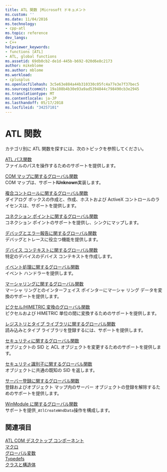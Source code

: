 ```yaml
---
title: ATL 関数 |Microsoft ドキュメント
ms.custom: ''
ms.date: 11/04/2016
ms.technology:
- cpp-atl
ms.topic: reference
dev_langs:
- C++
helpviewer_keywords:
- functions [ATL]
- ATL, global functions
ms.assetid: 69db0cb2-de1d-445b-b692-020d6e8c2173
author: mikeblome
ms.author: mblome
ms.workload:
- cplusplus
ms.openlocfilehash: 3c5e63e884a44b310330c05fc4a77e3e7f37bec5
ms.sourcegitcommit: 19a108b4b30e93a9ad5394844c798490cb3e2945
ms.translationtype: MT
ms.contentlocale: ja-JP
ms.lasthandoff: 05/17/2018
ms.locfileid: "34257101"
---
```

# <a name="atl-functions"></a>ATL 関数


カテゴリ別に ATL 関数を探すには、次のトピックを参照してください。  
  
 [ATL パス関数](../../atl/reference/com-map-global-functions.md)  
 ファイルのパスを操作するためのサポートを提供します。
 
 [COM マップに関するグローバル関数](../../atl/reference/com-map-global-functions.md)  
 COM マップは、サポート**IUnknown**実装します。  
  
 [複合コントロールに関するグローバル関数](../../atl/reference/composite-control-global-functions.md)  
 ダイアログ ボックスの作成と、作成、ホストおよび ActiveX コントロールのライセンスは、サポートを提供します。  
  
 [コネクション ポイントに関するグローバル関数](../../atl/reference/connection-point-global-functions.md)  
 コネクション ポイントのサポートを提供し、シンクにマップします。  
  
 [デバッグとエラー報告に関するグローバル関数](../../atl/reference/debugging-and-error-reporting-global-functions.md)  
 デバッグとトレースに役立つ機能を提供します。  
  
 [デバイス コンテキストに関するグローバル関数](../../atl/reference/device-context-global-functions.md)  
 特定のデバイスのデバイス コンテキストを作成します。  
  
 [イベント処理に関するグローバル関数](../../atl/reference/event-handling-global-functions.md)  
 イベント ハンドラーを提供します。  
  
 [マーシャリングに関するグローバル関数](../../atl/reference/marshaling-global-functions.md)  
 マーシャ リングとのインターフェイス ポインターにマーシャ リング データを変換のサポートを提供します。  
  
 [ピクセル/HIMETRIC 変換のグローバル関数](../../atl/reference/pixel-himetric-conversion-global-functions.md)  
 ピクセルおよび HIMETRIC 単位の間に変換するためのサポートを提供します。  
  
 [レジストリとタイプ ライブラリに関するグローバル関数](../../atl/reference/registry-and-typelib-global-functions.md)  
 読み込みとタイプ ライブラリを登録するには、サポートを提供します。  
  
 [セキュリティに関するグローバル関数](../../atl/reference/security-global-functions.md)  
 オブジェクトの SID と ACL オブジェクトを変更するためのサポートを提供します。  
  
 [セキュリティ識別子に関するグローバル関数](../../atl/reference/security-identifier-global-functions.md)  
 オブジェクトに共通の既知の SID を返します。  
  
 [サーバー登録に関するグローバル関数](../../atl/reference/server-registration-global-functions.md)  
 登録およびオブジェクト マップ内のサーバー オブジェクトの登録を解除するためのサポートを提供します。  
  
 [WinModule に関するグローバル関数](../../atl/reference/winmodule-global-functions.md)  
 サポートを提供`_AtlCreateWndData`操作を構成します。  
  
## <a name="see-also"></a>関連項目  
    
 [ATL COM デスクトップ コンポーネント](../../atl/atl-com-desktop-components.md)   
 [マクロ](../../atl/reference/atl-macros.md)   
 [グローバル変数](../../atl/reference/atl-global-variables.md)   
 [Typedefs](../../atl/reference/atl-typedefs.md)   
 [クラスと構造体](../../atl/reference/atl-classes.md)
